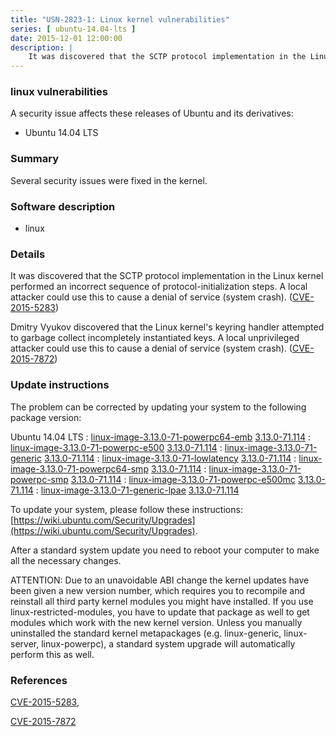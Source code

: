 ```yaml
---
title: "USN-2823-1: Linux kernel vulnerabilities"
series: [ ubuntu-14.04-lts ]
date: 2015-12-01 12:00:00
description: |
    It was discovered that the SCTP protocol implementation in the Linux kernel performed an incorrect sequence of protocol-initialization steps. A local attacker could use this to cause a denial of service (system crash). ([CVE-2015-5283](http://people.ubuntu.com/~ubuntu-security/cve/CVE-2015-5283))
--- 
```

 
### linux vulnerabilities

A security issue affects these releases of Ubuntu and its derivatives:

* Ubuntu 14.04 LTS

### Summary

Several security issues were fixed in the kernel. 

### Software description

* linux 

### Details

It was discovered that the SCTP protocol implementation in the Linux kernel performed an incorrect sequence of protocol-initialization steps. A local attacker could use this to cause a denial of service (system crash). ([CVE-2015-5283](http://people.ubuntu.com/~ubuntu-security/cve/CVE-2015-5283))

Dmitry Vyukov discovered that the Linux kernel&#39;s keyring handler attempted to garbage collect incompletely instantiated keys. A local unprivileged attacker could use this to cause a denial of service (system crash). ([CVE-2015-7872](http://people.ubuntu.com/~ubuntu-security/cve/CVE-2015-7872)) 

### Update instructions

The problem can be corrected by updating your system to the following package version:

Ubuntu 14.04 LTS
 : [linux-image-3.13.0-71-powerpc64-emb](https://launchpad.net/ubuntu/+source/linux) <span> [3.13.0-71.114](https://launchpad.net/ubuntu/+source/linux/3.13.0-71.114) </span> 
 : [linux-image-3.13.0-71-powerpc-e500](https://launchpad.net/ubuntu/+source/linux) <span> [3.13.0-71.114](https://launchpad.net/ubuntu/+source/linux/3.13.0-71.114) </span> 
 : [linux-image-3.13.0-71-generic](https://launchpad.net/ubuntu/+source/linux) <span> [3.13.0-71.114](https://launchpad.net/ubuntu/+source/linux/3.13.0-71.114) </span> 
 : [linux-image-3.13.0-71-lowlatency](https://launchpad.net/ubuntu/+source/linux) <span> [3.13.0-71.114](https://launchpad.net/ubuntu/+source/linux/3.13.0-71.114) </span> 
 : [linux-image-3.13.0-71-powerpc64-smp](https://launchpad.net/ubuntu/+source/linux) <span> [3.13.0-71.114](https://launchpad.net/ubuntu/+source/linux/3.13.0-71.114) </span> 
 : [linux-image-3.13.0-71-powerpc-smp](https://launchpad.net/ubuntu/+source/linux) <span> [3.13.0-71.114](https://launchpad.net/ubuntu/+source/linux/3.13.0-71.114) </span> 
 : [linux-image-3.13.0-71-powerpc-e500mc](https://launchpad.net/ubuntu/+source/linux) <span> [3.13.0-71.114](https://launchpad.net/ubuntu/+source/linux/3.13.0-71.114) </span> 
 : [linux-image-3.13.0-71-generic-lpae](https://launchpad.net/ubuntu/+source/linux) <span> [3.13.0-71.114](https://launchpad.net/ubuntu/+source/linux/3.13.0-71.114) </span> 

To update your system, please follow these instructions: [https://wiki.ubuntu.com/Security/Upgrades](https://wiki.ubuntu.com/Security/Upgrades).

After a standard system update you need to reboot your computer to make all the necessary changes.

ATTENTION: Due to an unavoidable ABI change the kernel updates have been given a new version number, which requires you to recompile and reinstall all third party kernel modules you might have installed. If you use linux-restricted-modules, you have to update that package as well to get modules which work with the new kernel version. Unless you manually uninstalled the standard kernel metapackages (e.g. linux-generic, linux-server, linux-powerpc), a standard system upgrade will automatically perform this as well. 

### References

 [CVE-2015-5283](http://people.ubuntu.com/~ubuntu-security/cve/CVE-2015-5283), 

 [CVE-2015-7872](http://people.ubuntu.com/~ubuntu-security/cve/CVE-2015-7872)
 
